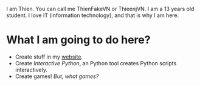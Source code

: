 I am Thien. You can call me ThienFakeVN or ThieenjVN. I am a 13 years old student. I love IT (information technology), and that is why I am here.

# What I am going to do here?

* Create stuff in my [website](https://thienfakevn.github.io/thieenjweb/).
* Create *Interactive Python*, an Python tool creates Python scripts interactively.
* Create games! *But, what games?*
